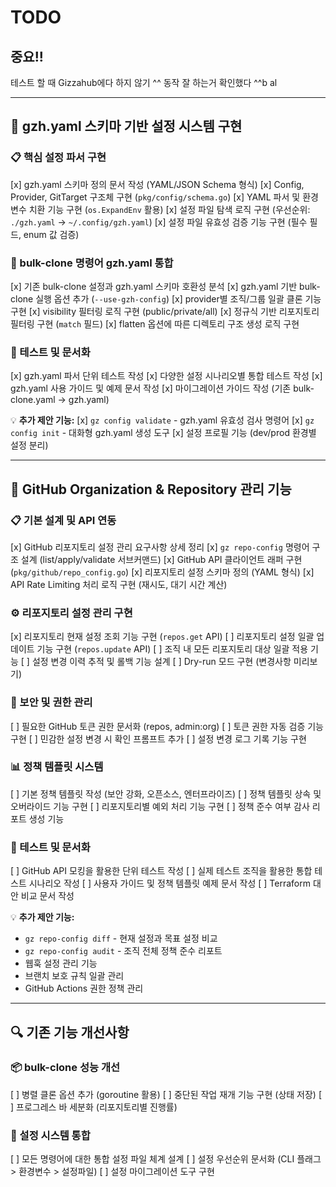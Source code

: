 # TODO

## 중요!!
테스트 할 때 Gizzahub에다 하지 않기 ^^
동작 잘 하는거 확인했다 ^^b al

---

## 🔧 gzh.yaml 스키마 기반 설정 시스템 구현

### 📋 핵심 설정 파서 구현
[x] gzh.yaml 스키마 정의 문서 작성 (YAML/JSON Schema 형식)
[x] Config, Provider, GitTarget 구조체 구현 (`pkg/config/schema.go`)
[x] YAML 파서 및 환경변수 치환 기능 구현 (`os.ExpandEnv` 활용)
[x] 설정 파일 탐색 로직 구현 (우선순위: `./gzh.yaml` → `~/.config/gzh.yaml`)
[x] 설정 파일 유효성 검증 기능 구현 (필수 필드, enum 값 검증)

### 🔄 bulk-clone 명령어 gzh.yaml 통합
[x] 기존 bulk-clone 설정과 gzh.yaml 스키마 호환성 분석
[x] gzh.yaml 기반 bulk-clone 실행 옵션 추가 (`--use-gzh-config`)
[x] provider별 조직/그룹 일괄 클론 기능 구현
[x] visibility 필터링 로직 구현 (public/private/all)
[x] 정규식 기반 리포지토리 필터링 구현 (`match` 필드)
[x] flatten 옵션에 따른 디렉토리 구조 생성 로직 구현

### 🧪 테스트 및 문서화
[x] gzh.yaml 파서 단위 테스트 작성
[x] 다양한 설정 시나리오별 통합 테스트 작성
[x] gzh.yaml 사용 가이드 및 예제 문서 작성
[x] 마이그레이션 가이드 작성 (기존 bulk-clone.yaml → gzh.yaml)

💡 **추가 제안 기능:**
[x] `gz config validate` - gzh.yaml 유효성 검사 명령어
[x] `gz config init` - 대화형 gzh.yaml 생성 도구
[x] 설정 프로필 기능 (dev/prod 환경별 설정 분리)

---

## 🚀 GitHub Organization & Repository 관리 기능

### 📋 기본 설계 및 API 연동
[x] GitHub 리포지토리 설정 관리 요구사항 상세 정리
[x] `gz repo-config` 명령어 구조 설계 (list/apply/validate 서브커맨드)
[x] GitHub API 클라이언트 래퍼 구현 (`pkg/github/repo_config.go`)
[x] 리포지토리 설정 스키마 정의 (YAML 형식)
[x] API Rate Limiting 처리 로직 구현 (재시도, 대기 시간 계산)

### ⚙️ 리포지토리 설정 관리 구현
[x] 리포지토리 현재 설정 조회 기능 구현 (`repos.get` API)
[ ] 리포지토리 설정 일괄 업데이트 기능 구현 (`repos.update` API)
[ ] 조직 내 모든 리포지토리 대상 일괄 적용 기능
[ ] 설정 변경 이력 추적 및 롤백 기능 설계
[ ] Dry-run 모드 구현 (변경사항 미리보기)

### 🔐 보안 및 권한 관리
[ ] 필요한 GitHub 토큰 권한 문서화 (repos, admin:org)
[ ] 토큰 권한 자동 검증 기능 구현
[ ] 민감한 설정 변경 시 확인 프롬프트 추가
[ ] 설정 변경 로그 기록 기능 구현

### 📊 정책 템플릿 시스템
[ ] 기본 정책 템플릿 작성 (보안 강화, 오픈소스, 엔터프라이즈)
[ ] 정책 템플릿 상속 및 오버라이드 기능 구현
[ ] 리포지토리별 예외 처리 기능 구현
[ ] 정책 준수 여부 감사 리포트 생성 기능

### 🧪 테스트 및 문서화
[ ] GitHub API 모킹을 활용한 단위 테스트 작성
[ ] 실제 테스트 조직을 활용한 통합 테스트 시나리오 작성
[ ] 사용자 가이드 및 정책 템플릿 예제 문서 작성
[ ] Terraform 대안 비교 문서 작성

💡 **추가 제안 기능:**
- `gz repo-config diff` - 현재 설정과 목표 설정 비교
- `gz repo-config audit` - 조직 전체 정책 준수 리포트
- 웹훅 설정 관리 기능
- 브랜치 보호 규칙 일괄 관리
- GitHub Actions 권한 정책 관리

---

## 🔍 기존 기능 개선사항

### 📦 bulk-clone 성능 개선
[ ] 병렬 클론 옵션 추가 (goroutine 활용)
[ ] 중단된 작업 재개 기능 구현 (상태 저장)
[ ] 프로그레스 바 세분화 (리포지토리별 진행률)

### 🔧 설정 시스템 통합
[ ] 모든 명령어에 대한 통합 설정 파일 체계 설계
[ ] 설정 우선순위 문서화 (CLI 플래그 > 환경변수 > 설정파일)
[ ] 설정 마이그레이션 도구 구현

